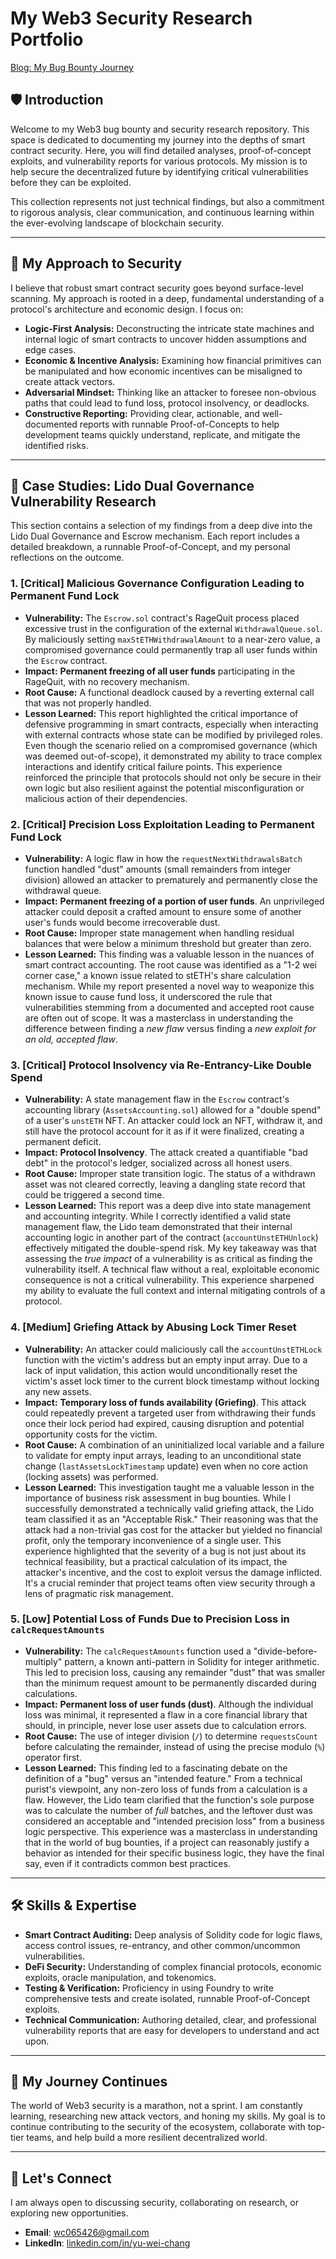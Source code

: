 # My Web3 Security Research Portfolio
<p>
    <a href="https://lazybonejc.github.io/ywc-s-blog/2025/09/10/Bug-Bounty-Journey/">Blog: My Bug Bounty Journey</a>
</p>

## 🛡️ Introduction

Welcome to my Web3 bug bounty and security research repository. This space is dedicated to documenting my journey into the depths of smart contract security. Here, you will find detailed analyses, proof-of-concept exploits, and vulnerability reports for various protocols. My mission is to help secure the decentralized future by identifying critical vulnerabilities before they can be exploited.

This collection represents not just technical findings, but also a commitment to rigorous analysis, clear communication, and continuous learning within the ever-evolving landscape of blockchain security.

---

## 🔬 My Approach to Security

I believe that robust smart contract security goes beyond surface-level scanning. My approach is rooted in a deep, fundamental understanding of a protocol's architecture and economic design. I focus on:

- **Logic-First Analysis:** Deconstructing the intricate state machines and internal logic of smart contracts to uncover hidden assumptions and edge cases.
- **Economic & Incentive Analysis:** Examining how financial primitives can be manipulated and how economic incentives can be misaligned to create attack vectors.
- **Adversarial Mindset:** Thinking like an attacker to foresee non-obvious paths that could lead to fund loss, protocol insolvency, or deadlocks.
- **Constructive Reporting:** Providing clear, actionable, and well-documented reports with runnable Proof-of-Concepts to help development teams quickly understand, replicate, and mitigate the identified risks.

---

## 📂 Case Studies: Lido Dual Governance Vulnerability Research

This section contains a selection of my findings from a deep dive into the Lido Dual Governance and Escrow mechanism. Each report includes a detailed breakdown, a runnable Proof-of-Concept, and my personal reflections on the outcome.

### 1. [Critical] Malicious Governance Configuration Leading to Permanent Fund Lock

- **Vulnerability:** The `Escrow.sol` contract's RageQuit process placed excessive trust in the configuration of the external `WithdrawalQueue.sol`. By maliciously setting `maxStETHWithdrawalAmount` to a near-zero value, a compromised governance could permanently trap all user funds within the `Escrow` contract.
- **Impact:** **Permanent freezing of all user funds** participating in the RageQuit, with no recovery mechanism.
- **Root Cause:** A functional deadlock caused by a reverting external call that was not properly handled.
- **Lesson Learned:** This report highlighted the critical importance of defensive programming in smart contracts, especially when interacting with external contracts whose state can be modified by privileged roles. Even though the scenario relied on a compromised governance (which was deemed out-of-scope), it demonstrated my ability to trace complex interactions and identify critical failure points. This experience reinforced the principle that protocols should not only be secure in their own logic but also resilient against the potential misconfiguration or malicious action of their dependencies.

### 2. [Critical] Precision Loss Exploitation Leading to Permanent Fund Lock

- **Vulnerability:** A logic flaw in how the `requestNextWithdrawalsBatch` function handled "dust" amounts (small remainders from integer division) allowed an attacker to prematurely and permanently close the withdrawal queue.
- **Impact:** **Permanent freezing of a portion of user funds**. An unprivileged attacker could deposit a crafted amount to ensure some of another user's funds would become irrecoverable dust.
- **Root Cause:** Improper state management when handling residual balances that were below a minimum threshold but greater than zero.
- **Lesson Learned:** This finding was a valuable lesson in the nuances of smart contract accounting. The root cause was identified as a "1-2 wei corner case," a known issue related to stETH's share calculation mechanism. While my report presented a novel way to weaponize this known issue to cause fund loss, it underscored the rule that vulnerabilities stemming from a documented and accepted root cause are often out of scope. It was a masterclass in understanding the difference between finding a _new flaw_ versus finding a _new exploit for an old, accepted flaw_.

### 3. [Critical] Protocol Insolvency via Re-Entrancy-Like Double Spend

- **Vulnerability:** A state management flaw in the `Escrow` contract's accounting library (`AssetsAccounting.sol`) allowed for a "double spend" of a user's `unstETH` NFT. An attacker could lock an NFT, withdraw it, and still have the protocol account for it as if it were finalized, creating a permanent deficit.
- **Impact:** **Protocol Insolvency**. The attack created a quantifiable "bad debt" in the protocol's ledger, socialized across all honest users.
- **Root Cause:** Improper state transition logic. The status of a withdrawn asset was not cleared correctly, leaving a dangling state record that could be triggered a second time.
- **Lesson Learned:** This report was a deep dive into state management and accounting integrity. While I correctly identified a valid state management flaw, the Lido team demonstrated that their internal accounting logic in another part of the contract (`accountUnstETHUnlock`) effectively mitigated the double-spend risk. My key takeaway was that assessing the _true impact_ of a vulnerability is as critical as finding the vulnerability itself. A technical flaw without a real, exploitable economic consequence is not a critical vulnerability. This experience sharpened my ability to evaluate the full context and internal mitigating controls of a protocol.

### 4. [Medium] Griefing Attack by Abusing Lock Timer Reset

- **Vulnerability:** An attacker could maliciously call the `accountUnstETHLock` function with the victim's address but an empty input array. Due to a lack of input validation, this action would unconditionally reset the victim's asset lock timer to the current block timestamp without locking any new assets.
- **Impact:** **Temporary loss of funds availability (Griefing)**. This attack could repeatedly prevent a targeted user from withdrawing their funds once their lock period had expired, causing disruption and potential opportunity costs for the victim.
- **Root Cause:** A combination of an uninitialized local variable and a failure to validate for empty input arrays, leading to an unconditional state change (`lastAssetsLockTimestamp` update) even when no core action (locking assets) was performed.
- **Lesson Learned:** This investigation taught me a valuable lesson in the importance of business risk assessment in bug bounties. While I successfully demonstrated a technically valid griefing attack, the Lido team classified it as an "Acceptable Risk." Their reasoning was that the attack had a non-trivial gas cost for the attacker but yielded no financial profit, only the temporary inconvenience of a single user. This experience highlighted that the severity of a bug is not just about its technical feasibility, but a practical calculation of its impact, the attacker's incentive, and the cost to exploit versus the damage inflicted. It's a crucial reminder that project teams often view security through a lens of pragmatic risk management.

### 5. [Low] Potential Loss of Funds Due to Precision Loss in `calcRequestAmounts`

- **Vulnerability:** The `calcRequestAmounts` function used a "divide-before-multiply" pattern, a known anti-pattern in Solidity for integer arithmetic. This led to precision loss, causing any remainder "dust" that was smaller than the minimum request amount to be permanently discarded during calculations.
- **Impact:** **Permanent loss of user funds (dust)**. Although the individual loss was minimal, it represented a flaw in a core financial library that should, in principle, never lose user assets due to calculation errors.
- **Root Cause:** The use of integer division (`/`) to determine `requestsCount` before calculating the remainder, instead of using the precise modulo (`%`) operator first.
- **Lesson Learned:** This finding led to a fascinating debate on the definition of a "bug" versus an "intended feature." From a technical purist's viewpoint, any non-zero loss of funds from a calculation is a flaw. However, the Lido team clarified that the function's sole purpose was to calculate the number of _full_ batches, and the leftover dust was considered an acceptable and "intended precision loss" from a business logic perspective. This experience was a masterclass in understanding that in the world of bug bounties, if a project can reasonably justify a behavior as intended for their specific business logic, they have the final say, even if it contradicts common best practices.

---

## 🛠️ Skills & Expertise

- **Smart Contract Auditing:** Deep analysis of Solidity code for logic flaws, access control issues, re-entrancy, and other common/uncommon vulnerabilities.
- **DeFi Security:** Understanding of complex financial protocols, economic exploits, oracle manipulation, and tokenomics.
- **Testing & Verification:** Proficiency in using Foundry to write comprehensive tests and create isolated, runnable Proof-of-Concept exploits.
- **Technical Communication:** Authoring detailed, clear, and professional vulnerability reports that are easy for developers to understand and act upon.

---

## 🚀 My Journey Continues

The world of Web3 security is a marathon, not a sprint. I am constantly learning, researching new attack vectors, and honing my skills. My goal is to continue contributing to the security of the ecosystem, collaborate with top-tier teams, and help build a more resilient decentralized world.

---

## 🤝 Let's Connect

I am always open to discussing security, collaborating on research, or exploring new opportunities.

- **Email**: [wc065426@gmail.com](mailto:wc065426@gmail.com)
- **LinkedIn**: [linkedin.com/in/yu-wei-chang](http://www.linkedin.com/in/yu-wei-chang-6714a91a4)

